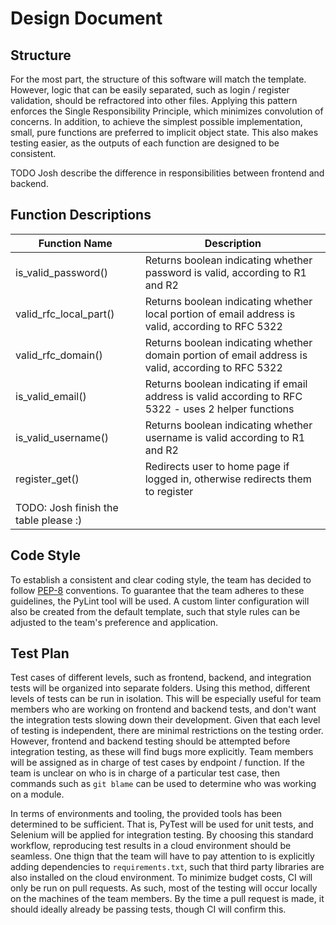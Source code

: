 # Design Document

## Structure

For the most part, the structure of this software
will match the template.
However,
logic that can be easily separated,
such as login / register validation,
should be refractored into other files.
Applying this pattern enforces 
the Single Responsibility Principle,
which minimizes convolution of concerns.
In addition,
to achieve the simplest possible implementation,
small, pure functions are preferred to
implicit object state.
This also makes testing easier,
as the outputs of each function are
designed to be consistent.

TODO Josh describe the difference in responsibilities between frontend and backend.

## Function Descriptions

| Function Name | Description |
| -- | -- |
| is_valid_password() | Returns boolean indicating whether password is valid, according to R1 and R2 |
| valid_rfc_local_part()| Returns boolean indicating whether local portion of email address is valid, according to RFC 5322 | 
| valid_rfc_domain() | Returns boolean indicating whether domain portion of email address is valid, according to RFC 5322 |
| is_valid_email() | Returns boolean indicating if email address is valid according to RFC 5322 - uses 2 helper functions |
| is_valid_username() | Returns boolean indicating whether username is valid according to R1 and R2 |
| register_get() | Redirects user to home page if logged in, otherwise redirects them to register |
| TODO: Josh finish the table please :) | |

## Code Style

To establish a consistent and clear coding style,
the team has decided to follow 
[PEP-8](https://www.python.org/dev/peps/pep-0008/)
conventions.
To guarantee that the team adheres to these guidelines,
the PyLint tool will be used.
A custom linter configuration will also be created from
the default template,
such that style rules can be adjusted to
the team's preference and application.

## Test Plan

Test cases of different levels,
such as frontend, backend, and integration tests
will be organized into separate folders.
Using this method,
different levels of tests can be run in isolation.
This will be especially useful for team members
who are working on frontend and backend tests,
and don't want the integration tests 
slowing down their development.
Given that each level of testing is independent,
there are minimal restrictions on the testing order.
However, frontend and backend testing should be
attempted before integration testing,
as these will find bugs more explicitly.
Team members will be assigned as in charge of test cases
by endpoint / function.
If the team is unclear on who is in charge of
a particular test case,
then commands such as `git blame` can be used to determine
who was working on a module.

In terms of environments and tooling,
the provided tools has been determined to be sufficient.
That is, PyTest will be used for unit tests,
and Selenium will be applied for integration testing.
By choosing this standard workflow,
reproducing test results in a cloud environment
should be seamless.
One thign that the team will have to pay attention to
is explicitly adding dependencies to `requirements.txt`,
such that third party libraries are also installed on
the cloud environment.
To minimize budget costs,
CI will only be run on pull requests.
As such, most of the testing will occur locally
on the machines of the team members.
By the time a pull request is made,
it should ideally already be passing tests,
though CI will confirm this.